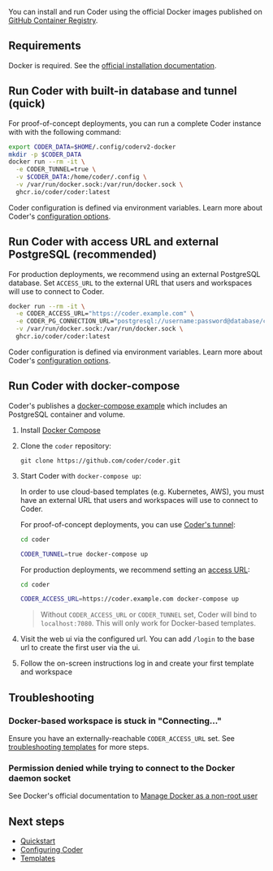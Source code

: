 You can install and run Coder using the official Docker images published on [GitHub Container Registry](https://github.com/coder/coder/pkgs/container/coder).

## Requirements

Docker is required. See the [official installation documentation](https://docs.docker.com/install/).

## Run Coder with built-in database and tunnel (quick)

For proof-of-concept deployments, you can run a complete Coder instance with
with the following command:

```sh
export CODER_DATA=$HOME/.config/coderv2-docker
mkdir -p $CODER_DATA
docker run --rm -it \
  -e CODER_TUNNEL=true \
  -v $CODER_DATA:/home/coder/.config \
  -v /var/run/docker.sock:/var/run/docker.sock \
  ghcr.io/coder/coder:latest
```

Coder configuration is defined via environment variables.
Learn more about Coder's [configuration options](../admin/configure.md).

## Run Coder with access URL and external PostgreSQL (recommended)

For production deployments, we recommend using an external PostgreSQL database.
Set `ACCESS_URL` to the external URL that users and workspaces will use to
connect to Coder.

```sh
docker run --rm -it \
  -e CODER_ACCESS_URL="https://coder.example.com" \
  -e CODER_PG_CONNECTION_URL="postgresql://username:password@database/coder" \
  -v /var/run/docker.sock:/var/run/docker.sock \
  ghcr.io/coder/coder:latest
```

Coder configuration is defined via environment variables.
Learn more about Coder's [configuration options](../admin/configure.md).

## Run Coder with docker-compose

Coder's publishes a [docker-compose example](https://github.com/coder/coder/blob/main/docker-compose.yaml) which includes
an PostgreSQL container and volume.

1. Install [Docker Compose](https://docs.docker.com/compose/install/)

2. Clone the `coder` repository:

   ```console
   git clone https://github.com/coder/coder.git
   ```

3. Start Coder with `docker-compose up`:

   In order to use cloud-based templates (e.g. Kubernetes, AWS), you must have an external URL that users and workspaces will use to connect to Coder.
   
   For proof-of-concept deployments, you can use [Coder's tunnel](../admin/configure.md#tunnel):

   ```sh
   cd coder

   CODER_TUNNEL=true docker-compose up
   ```

   For production deployments, we recommend setting an [access URL](../admin/configure.md#access-url):

   ```sh
   cd coder

   CODER_ACCESS_URL=https://coder.example.com docker-compose up
   ```

   > Without `CODER_ACCESS_URL` or `CODER_TUNNEL` set, Coder will bind to `localhost:7080`. This will only work for Docker-based templates.

4. Visit the web ui via the configured url. You can add `/login` to the base url to create the first user via the ui. 

5. Follow the on-screen instructions log in and create your first template and workspace

## Troubleshooting

### Docker-based workspace is stuck in "Connecting..."

Ensure you have an externally-reachable `CODER_ACCESS_URL` set. See [troubleshooting templates](../templates.md#creating-and-troubleshooting-templates) for more steps.

### Permission denied while trying to connect to the Docker daemon socket

See Docker's official documentation to [Manage Docker as a non-root user](https://docs.docker.com/engine/install/linux-postinstall/#manage-docker-as-a-non-root-user)

## Next steps

- [Quickstart](../quickstart.md)
- [Configuring Coder](../admin/configure.md)
- [Templates](../templates.md)
